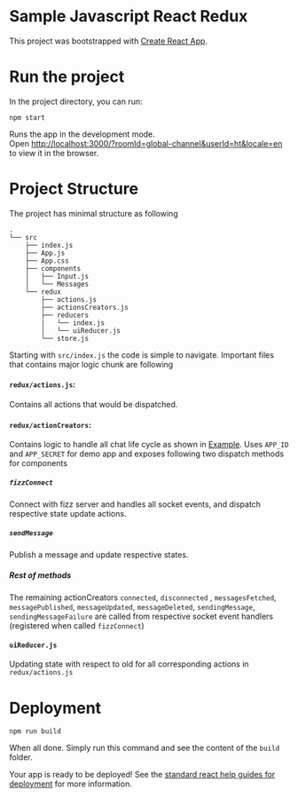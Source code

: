 # Sample Javascript React Redux

This project was bootstrapped with [Create React App](https://github.com/facebook/create-react-app).

# Run the project

In the project directory, you can run:

`npm start`

Runs the app in the development mode.<br />
Open [http://localhost:3000/?roomId=global-channel&userId=ht&locale=en](http://localhost:3000/?roomId=global-channel&userId=test&locale=en) to view it in the browser.

# Project Structure

The project has minimal structure as following
```
.
└── src
    ├── index.js                 
    ├── App.js                   
    ├── App.css                  
    ├── components
    │   ├── Input.js            
    │   └── Messages             
    └── redux
        ├── actions.js           
        ├── actionsCreators.js
        ├── reducers 
        |   └── index.js            
        │   └── uiReducer.js         
        └── store.js
```

Starting with `src/index.js` the code is simple to navigate. Important files that contains major logic chunk are following

#### `redux/actions.js`:  
Contains all actions that would be dispatched.

#### `redux/actionCreators`:
Contains logic to handle all chat life cycle as shown in [Example](http://examplelink.com). Uses `APP_ID` and `APP_SECRET` for demo app and exposes following two dispatch  methods for components
##### `fizzConnect` 
Connect with fizz server and handles all socket events, and dispatch respective state update actions.
##### `sendMessage`
Publish a message and update respective states.

##### Rest of methods
The remaining actionCreators `connected`, `disconnected` , `messagesFetched`, `messagePublished`, `messageUpdated`, `messageDeleted`, `sendingMessage`, `sendingMessageFailure` are called from respective socket event handlers (registered when called `fizzConnect`)

#### `uiReducer.js`
Updating state with respect to old for all corresponding actions in `redux/actions.js`


# Deployment
`npm run build`

When all done. Simply run this command and see the content of the `build` folder.<br />


Your app is ready to be deployed! See the [standard react help guides for deployment](https://facebook.github.io/create-react-app/docs/deployment) for more information.





